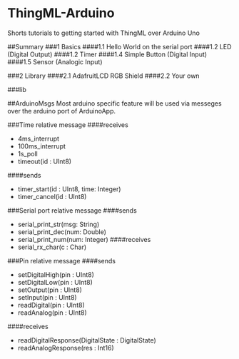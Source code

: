 # ThingML-Arduino
Shorts tutorials to getting started with ThingML over Arduino Uno

##Summary
###1 Basics
####1.1 Hello World on the serial port
####1.2 LED (Digital Output)
####1.2 Timer
####1.4 Simple Button (Digital Input)
####1.5 Sensor (Analogic Input)

###2 Library
####2.1 AdafruitLCD RGB Shield
####2.2 Your own

###lib

##ArduinoMsgs
Most arduino specific feature will be used via messeges over the arduino port of ArduinoApp.

###Time relative message
####receives 
* 4ms_interrupt
* 100ms_interrupt
* 1s_poll
* timeout(id : UInt8)

####sends 
* timer_start(id : UInt8, time: Integer)
* timer_cancel(id : UInt8)

###Serial port relative message
####sends 
* serial_print_str(msg: String)
* serial_print_dec(num: Double)
* serial_print_num(num: Integer)
####receives 
* serial_rx_char(c : Char)

###Pin relative message
####sends 
* setDigitalHigh(pin : UInt8)
* setDigitalLow(pin : UInt8)
* setOutput(pin : UInt8)
* setInput(pin : UInt8)
* readDigital(pin : UInt8)
* readAnalog(pin : UInt8)

####receives 
* readDigitalResponse(DigitalState : DigitalState)
* readAnalogResponse(res : Int16)
